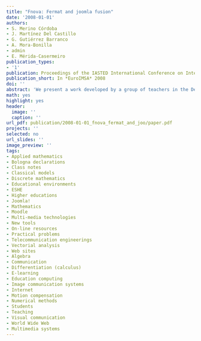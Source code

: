 ```yaml
---
title: "Fnova: Fermat and joomla fusion"
date: '2008-01-01'
authors:
- S. Merino Córdoba
- J. Martínez Del Castillo
- G. Gutiérrez Barranco
- A. Mora-Bonilla
- admin
- E. Mérida-Casermeiro
publication_types: 
- '1'
publication: Proceedings of the IASTED International Conference on Internet and Multimedia Systems and Applications and Visual Communications, _pp. 15-20_
publication_short: In *EuroIMSA* 2008
doi: ''
abstract: 'We present a work developed by a group of teachers in the Department of Applied Mathematics at the University of Malaga. Since 2002, FERMAT Project has  become an important meeting point between teachers and students for the subjects  of Numerical Methods, Algebra, Calculus, Vectorial Analysis, Differential Equations  and Discrete Mathematics in the degree of Telecommunication Engineering. Our main  goal was the development of an educational environment complementary to the classical  model of teaching, in order to get a gradual adaptation to the European Space for  Higher Education (ESHE) according to Bologna Declaration. Our method consists on  theoretical lessons using multimedia technologies and also practical sessions in  the laboratories. In these sessions the students solve practical problems with the  aid of the computer. On the other hand, we offer access to the resources in our  website (class notes, proposed and solved problems...), an also to on-line resources:  mail, forum, chat, videoconference... In a first step we create FERMAT website including  some resources that can be useful for students. The suggestions of these students  have been helpful for the development of the last version, named FNOVA. Thanks  to these suggestions we have introduced important improvements in this version of our new tool. These are those that we present in this paper.'
math: yes
highlight: yes
header:
  image: ''
  caption: ''
url_pdf: publication/2008-01-01_fnova_fermat_and_joo/paper.pdf
projects: ''
selected: no
url_slides: ''
image_preview: ''
tags:
- Applied mathematics
- Bologna declarations
- Class notes
- Classical models
- Discrete mathematics
- Educational environments
- ESHE
- Higher educations
- Joomla!
- Mathematics
- Moodle
- Multi-media technologies
- New tools
- On-line resources
- Practical problems
- Telecommunication engineerings
- Vectorial analysis
- Web sites
- Algebra
- Communication
- Differentiation (calculus)
- E-learning
- Education computing
- Image communication systems
- Internet
- Motion compensation
- Numerical methods
- Students
- Teaching
- Visual communication
- World Wide Web
- Multimedia systems
---
```

